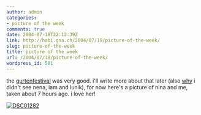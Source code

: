 ```yaml
---
author: admin
categories:
- picture of the week
comments: true
date: 2004-07-18T22:12:39Z
link: http://habi.gna.ch/2004/07/19/picture-of-the-week/
slug: picture-of-the-week
title: picture of the week
url: /2004/07/18/picture-of-the-week/
wordpress_id: 581
---
```


the [gurtenfestival](http://www.gurtenfestival.ch/) was very good. i'll write more about that later (also [why](http://globalgutz.org/) i didn't see nena, iam and lunik), for now here's a picture of nina and me, taken about 7 hours ago.
i love her!

[![DSC01282](http://habi.gna.ch/blog/images/DSC01282-tm.jpg)](http://habi.gna.ch/blog/images/DSC01282.JPG)

